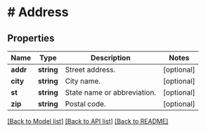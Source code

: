 # # Address

## Properties

Name | Type | Description | Notes
------------ | ------------- | ------------- | -------------
**addr** | **string** | Street address. | [optional]
**city** | **string** | City name. | [optional]
**st** | **string** | State name or abbreviation. | [optional]
**zip** | **string** | Postal code. | [optional]

[[Back to Model list]](../../README.md#models) [[Back to API list]](../../README.md#endpoints) [[Back to README]](../../README.md)
